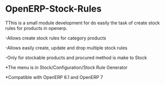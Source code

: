 OpenERP-Stock-Rules
===================

TThis is a small module development for do easily the task of create stock rules for products in openerp.

-Allows create stock rules for category products

-Allows easily create, update and drop multiple stock rules

-Only for stockable products and procured method is make to Stock

*The menu is in Stock/Configuration/Stock Rule Generator

*Compatible with OpenERP 6.1 and OpenERP 7
